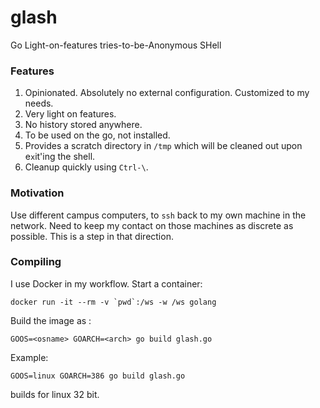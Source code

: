 # glash

Go Light-on-features tries-to-be-Anonymous SHell

### Features

1. Opinionated. Absolutely no external configuration. Customized to my needs.
2. Very light on features.
3. No history stored anywhere.
4. To be used on the go, not installed.
5. Provides a scratch directory in `/tmp` which will be cleaned out upon e`x`it'ing the shell.
6. Cleanup quickly using `Ctrl-\`.

### Motivation

Use different campus computers, to `ssh` back to my own machine in the network. Need to keep my contact on those machines as discrete as possible. This is a step in that direction.

### Compiling

I use Docker in my workflow.
Start a container:
```
docker run -it --rm -v `pwd`:/ws -w /ws golang
```

Build the image as :
```
GOOS=<osname> GOARCH=<arch> go build glash.go
```

Example:
```
GOOS=linux GOARCH=386 go build glash.go
```
builds for linux 32 bit.
